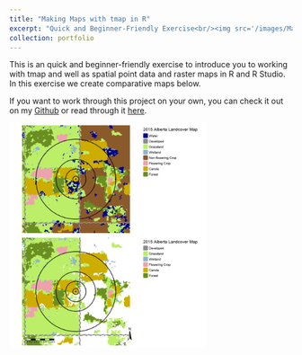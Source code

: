 ```yaml
---
title: "Making Maps with tmap in R"
excerpt: "Quick and Beginner-Friendly Exercise<br/><img src='/images/Map_Landcover_Comparison_Buffers.png' alt='MapImageSmaller' width='350' height='400'>"
collection: portfolio
---
```


This is an quick and beginner-friendly exercise to introduce you to working with tmap and well as spatial point data and raster maps in R and R Studio. In this exercise we create comparative maps below. 

If you want to work through this project on your own, you can check it out on my [Github](https://github.com/celiahein/Mapping_with_tmap) or read through it [here](/files/MapMaking.html).

<img src='/images/Map_Landcover_Comparison_Buffers.png' alt='MapImageSmaller' width='350' height='400'>
